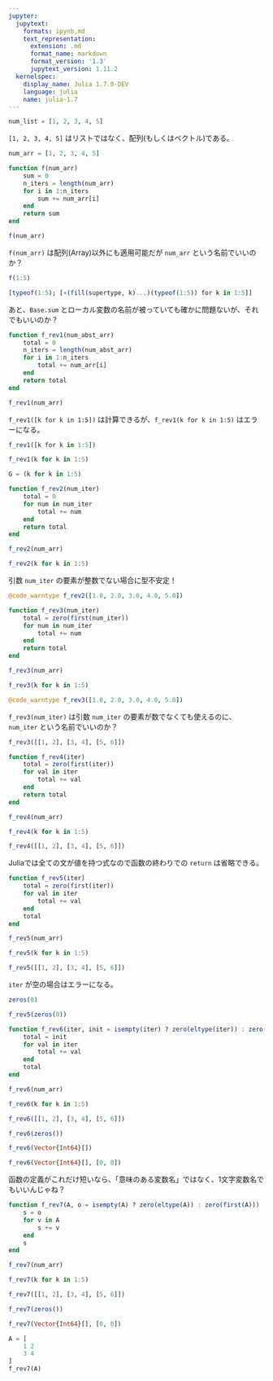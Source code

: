 ```yaml
---
jupyter:
  jupytext:
    formats: ipynb,md
    text_representation:
      extension: .md
      format_name: markdown
      format_version: '1.3'
      jupytext_version: 1.11.2
  kernelspec:
    display_name: Julia 1.7.0-DEV
    language: julia
    name: julia-1.7
---
```


```julia
num_list = [1, 2, 3, 4, 5]
```

`[1, 2, 3, 4, 5]` はリストではなく、配列(もしくはベクトル)である。

```julia
num_arr = [1, 2, 3, 4, 5]
```

```julia
function f(num_arr)
    sum = 0
    n_iters = length(num_arr)
    for i in 1:n_iters
        sum += num_arr[i]
    end
    return sum
end

f(num_arr)
```

`f(num_arr)` は配列(Array)以外にも適用可能だが `num_arr` という名前でいいのか？

```julia
f(1:5)
```

```julia
[typeof(1:5); [∘(fill(supertype, k)...)(typeof(1:5)) for k in 1:5]]
```

あと、`Base.sum` とローカル変数の名前が被っていても確かに問題ないが、それでもいいのか？

```julia
function f_rev1(num_abst_arr)
    total = 0
    n_iters = length(num_abst_arr)
    for i in 1:n_iters
        total += num_arr[i]
    end
    return total
end

f_rev1(num_arr)
```

`f_rev1([k for k in 1:5])` は計算できるが、`f_rev1(k for k in 1:5)` はエラーになる。

```julia
f_rev1([k for k in 1:5])
```

```julia
f_rev1(k for k in 1:5)
```

```julia
G = (k for k in 1:5)
```

```julia
function f_rev2(num_iter)
    total = 0
    for num in num_iter
        total += num
    end
    return total
end

f_rev2(num_arr)
```

```julia
f_rev2(k for k in 1:5)
```

引数 `num_iter` の要素が整数でない場合に型不安定！

```julia
@code_warntype f_rev2([1.0, 2.0, 3.0, 4.0, 5.0])
```

```julia
function f_rev3(num_iter)
    total = zero(first(num_iter))
    for num in num_iter
        total += num
    end
    return total
end

f_rev3(num_arr)
```

```julia
f_rev3(k for k in 1:5)
```

```julia
@code_warntype f_rev3([1.0, 2.0, 3.0, 4.0, 5.0])
```

`f_rev3(num_iter)` は引数 `num_iter` の要素が数でなくても使えるのに、`num_iter` という名前でいいのか？

```julia
f_rev3([[1, 2], [3, 4], [5, 6]])
```

```julia
function f_rev4(iter)
    total = zero(first(iter))
    for val in iter
        total += val
    end
    return total
end

f_rev4(num_arr)
```

```julia
f_rev4(k for k in 1:5)
```

```julia
f_rev4([[1, 2], [3, 4], [5, 6]])
```

Juliaでは全ての文が値を持つ式なので函数の終わりでの `return` は省略できる。

```julia
function f_rev5(iter)
    total = zero(first(iter))
    for val in iter
        total += val
    end
    total
end

f_rev5(num_arr)
```

```julia
f_rev5(k for k in 1:5)
```

```julia
f_rev5([[1, 2], [3, 4], [5, 6]])
```

`iter` が空の場合はエラーになる。

```julia
zeros(0)
```

```julia
f_rev5(zeros(0))
```

```julia
function f_rev6(iter, init = isempty(iter) ? zero(eltype(iter)) : zero(first(iter)))
    total = init
    for val in iter
        total += val
    end
    total
end

f_rev6(num_arr)
```

```julia
f_rev6(k for k in 1:5)
```

```julia
f_rev6([[1, 2], [3, 4], [5, 6]])
```

```julia
f_rev6(zeros())
```

```julia
f_rev6(Vector{Int64}[])
```

```julia
f_rev6(Vector{Int64}[], [0, 0])
```

函数の定義がこれだけ短いなら、「意味のある変数名」ではなく、1文字変数名でもいいんじゃね？

```julia
function f_rev7(A, o = isempty(A) ? zero(eltype(A)) : zero(first(A)))
    s = o
    for v in A
        s += v
    end
    s
end

f_rev7(num_arr)
```

```julia
f_rev7(k for k in 1:5)
```

```julia
f_rev7([[1, 2], [3, 4], [5, 6]])
```

```julia
f_rev7(zeros())
```

```julia
f_rev7(Vector{Int64}[], [0, 0])
```

```julia
A = [
    1 2
    3 4
]
f_rev7(A)
```

```julia

```
